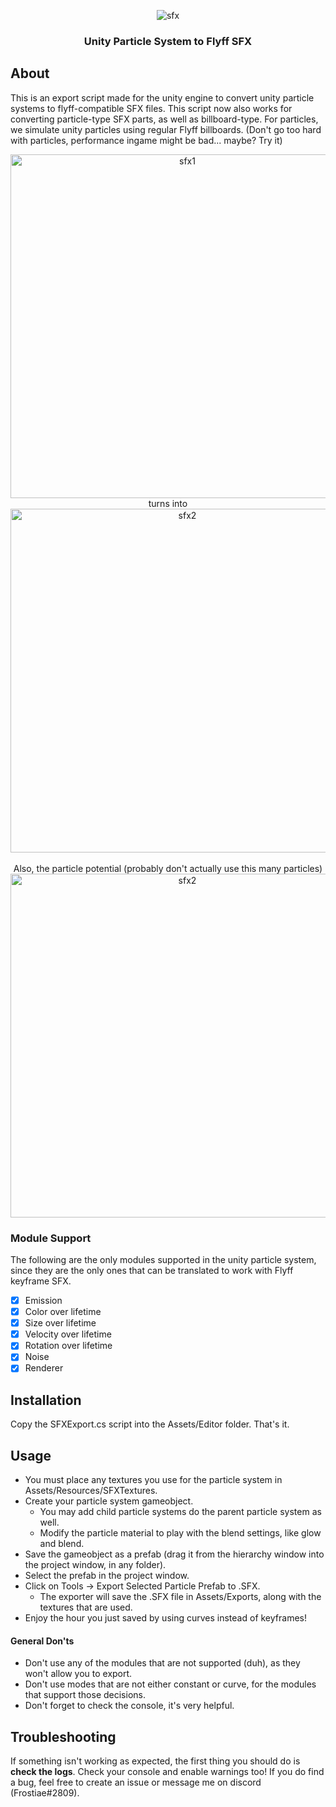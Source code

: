 <p align="center">
  <img src="https://i.imgur.com/SoiQCeG.gif" alt="sfx">
</p>

<h3 align="center">
  <b>
      Unity Particle System to Flyff SFX
  </b>
</h3>

## About
This is an export script made for the unity engine to convert unity particle systems to flyff-compatible SFX files. This script now also works for converting particle-type SFX parts, as well as billboard-type. For particles, we simulate unity particles using regular Flyff billboards. (Don't go too hard with particles, performance ingame might be bad... maybe? Try it)

<p align="center">
  <img src="https://i.imgur.com/NWkYG5R.gif" alt="sfx1" width="550px">
  <br>turns into<br>
  <img src="https://i.imgur.com/aOjZfQu.gif" alt="sfx2" width="550px">
  <br>
  <br>
  Also, the particle potential (probably don't actually use this many particles)
  <img src="https://cdn.discordapp.com/attachments/572664199440891914/905638578703441920/qpHtOsAQsI.gif" alt="sfx2" width="550px">
</p>

### Module Support
The following are the only modules supported in the unity particle system, since they are the only ones that can be translated to work with Flyff keyframe SFX.
- [x] Emission
- [x] Color over lifetime
- [x] Size over lifetime
- [x] Velocity over lifetime
- [x] Rotation over lifetime
- [x] Noise
- [x] Renderer

## Installation
Copy the SFXExport.cs script into the Assets/Editor folder. That's it.

## Usage
- You must place any textures you use for the particle system in Assets/Resources/SFXTextures.
- Create your particle system gameobject.
  - You may add child particle systems do the parent particle system as well.
  - Modify the particle material to play with the blend settings, like glow and blend.
- Save the gameobject as a prefab (drag it from the hierarchy window into the project window, in any folder).
- Select the prefab in the project window.
- Click on Tools -> Export Selected Particle Prefab to .SFX.
  - The exporter will save the .SFX file in Assets/Exports, along with the textures that are used.
- Enjoy the hour you just saved by using curves instead of keyframes!

#### General Don'ts
- Don't use any of the modules that are not supported (duh), as they won't allow you to export.
- Don't use modes that are not either constant or curve, for the modules that support those decisions.
- Don't forget to check the console, it's very helpful.

## Troubleshooting
If something isn't working as expected, the first thing you should do is **check the logs**. Check your console and enable warnings too! If you do find a bug, feel free to create an issue or message me on discord (Frostiae#2809).
